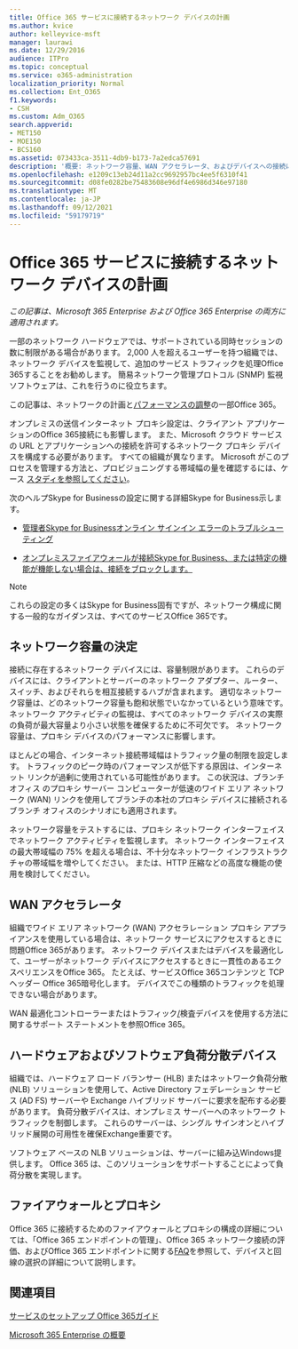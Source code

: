 ```yaml
---
title: Office 365 サービスに接続するネットワーク デバイスの計画
ms.author: kvice
author: kelleyvice-msft
manager: laurawi
ms.date: 12/29/2016
audience: ITPro
ms.topic: conceptual
ms.service: o365-administration
localization_priority: Normal
ms.collection: Ent_O365
f1.keywords:
- CSH
ms.custom: Adm_O365
search.appverid:
- MET150
- MOE150
- BCS160
ms.assetid: 073433ca-3511-4db9-b173-7a2edca57691
description: '概要: ネットワーク容量、WAN アクセラレータ、およびデバイスへの接続に使用される負荷分散デバイスに関する考慮事項についてOffice 365。'
ms.openlocfilehash: e1209c13eb24d11a2cc9692957bc4ee5f6310f41
ms.sourcegitcommit: d08fe0282be75483608e96df4e6986d346e97180
ms.translationtype: MT
ms.contentlocale: ja-JP
ms.lasthandoff: 09/12/2021
ms.locfileid: "59179719"
---
```

# <a name="plan-for-network-devices-that-connect-to-office-365-services"></a>Office 365 サービスに接続するネットワーク デバイスの計画

*この記事は、Microsoft 365 Enterprise および Office 365 Enterprise の両方に適用されます。*
  
一部のネットワーク ハードウェアでは、サポートされている同時セッションの数に制限がある場合があります。 2,000 人を超えるユーザーを持つ組織では、ネットワーク デバイスを監視して、追加のサービス トラフィックを処理Office 365することをお勧めします。 簡易ネットワーク管理プロトコル (SNMP) 監視ソフトウェアは、これを行うのに役立ちます。

この記事は、ネットワークの計画と[パフォーマンスの調整](./network-planning-and-performance.md)の一部Office 365。

オンプレミスの送信インターネット プロキシ設定は、クライアント アプリケーションのOffice 365接続にも影響します。 また、Microsoft クラウド サービスの URL とアプリケーションへの接続を許可するネットワーク プロキシ デバイスを構成する必要があります。 すべての組織が異なります。 Microsoft がこのプロセスを管理する方法と、プロビジョニングする帯域幅の量を確認するには、ケース [スタディを参照してください](https://www.microsoft.com/itshowcase/Article/Content/631/Optimizing-network-performance-for-Microsoft-Office-365)。
  
次のヘルプSkype for Businessの設定に関する詳細Skype for Business示します。
  
- [管理者Skype for Businessオンライン サインイン エラーのトラブルシューティング](/skypeforbusiness/set-up-skype-for-business-online/troubleshooting-sign-in-errors-for-admins)

- [オンプレミスファイアウォールが接続Skype for Business、または特定の機能が機能しない場合は、接続をブロックします。](https://go.microsoft.com/fwlink/p/?LinkID=243625)

> [!NOTE]
> これらの設定の多くはSkype for Business固有ですが、ネットワーク構成に関する一般的なガイダンスは、すべてのサービスOffice 365です。
  
## <a name="determining-network-capacity"></a>ネットワーク容量の決定

接続に存在するネットワーク デバイスには、容量制限があります。 これらのデバイスには、クライアントとサーバーのネットワーク アダプター、ルーター、スイッチ、およびそれらを相互接続するハブが含まれます。 適切なネットワーク容量は、どのネットワーク容量も飽和状態でいなかっているという意味です。 ネットワーク アクティビティの監視は、すべてのネットワーク デバイスの実際の負荷が最大容量より小さい状態を確保するために不可欠です。 ネットワーク容量は、プロキシ デバイスのパフォーマンスに影響します。
  
ほとんどの場合、インターネット接続帯域幅はトラフィック量の制限を設定します。 トラフィックのピーク時のパフォーマンスが低下する原因は、インターネット リンクが過剰に使用されている可能性があります。 この状況は、ブランチ オフィス のプロキシ サーバー コンピューターが低速のワイド エリア ネットワーク (WAN) リンクを使用してブランチの本社のプロキシ デバイスに接続されるブランチ オフィスのシナリオにも適用されます。
  
ネットワーク容量をテストするには、プロキシ ネットワーク インターフェイスでネットワーク アクティビティを監視します。 ネットワーク インターフェイスの最大帯域幅の 75% を超える場合は、不十分なネットワーク インフラストラクチャの帯域幅を増やしてください。 または、HTTP 圧縮などの高度な機能の使用を検討してください。
  
## <a name="wan-accelerators"></a>WAN アクセラレータ

組織でワイド エリア ネットワーク (WAN) アクセラレーション プロキシ アプライアンスを使用している場合は、ネットワーク サービスにアクセスするときに問題Office 365があります。 ネットワーク デバイスまたはデバイスを最適化して、ユーザーがネットワーク デバイスにアクセスするときに一貫性のあるエクスペリエンスをOffice 365。 たとえば、サービスOffice 365コンテンツと TCP ヘッダー Office 365暗号化します。 デバイスでこの種類のトラフィックを処理できない場合があります。
  
WAN 最適化コントローラーまたはトラフィック[/](https://support.microsoft.com/kb/2690045)検査デバイスを使用する方法に関するサポート ステートメントを参照Office 365。
  
## <a name="hardware-and-software-load-balancing-devices"></a>ハードウェアおよびソフトウェア負荷分散デバイス

組織では、ハードウェア ロード バランサー (HLB) またはネットワーク負荷分散 (NLB) ソリューションを使用して、Active Directory フェデレーション サービス (AD FS) サーバーや Exchange ハイブリッド サーバーに要求を配布する必要があります。 負荷分散デバイスは、オンプレミス サーバーへのネットワーク トラフィックを制御します。 これらのサーバーは、シングル サインオンとハイブリッド展開の可用性を確保Exchange重要です。
  
ソフトウェア ベースの NLB ソリューションは、サーバーに組み込Windows提供します。 Office 365 は、このソリューションをサポートすることによって負荷分散を実現します。
  
## <a name="firewalls-and-proxies"></a>ファイアウォールとプロキシ

Office 365 に接続するためのファイアウォールとプロキシの構成の詳細については、「Office 365 エンドポイントの管理」、Office 365 ネットワーク接続の評価、および[](assessing-network-connectivity.md)Office 365 エンドポイントに関する[FAQ](https://support.office.com/article/d4088321-1c89-4b96-9c99-54c75cae2e6d)を参照して、デバイスと回線の選択の詳細について説明します。 [](https://support.office.com/article/99cab9d4-ef59-4207-9f2b-3728eb46bf9a)
  
## <a name="see-also"></a>関連項目

[サービスのセットアップ Office 365ガイド](setup-guides-for-microsoft-365.md)

[Microsoft 365 Enterprise の概要](microsoft-365-overview.md)